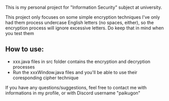 This is my personal project for "Information Security" subject at university.

This project only focuses on some simple encryption techniques 
I've only had them process undercase English letters (no spaces, either), so the encryption process will ignore excessive letters. Do keep that in mind when you test them

 ## How to use:
- xxx.java files in src folder contains the encryption and decryption processes
- Run the xxxWindow.java files and you'll be able to use their coresponding cipher technique

If you have any questions/suggestions, feel free to contact me with informations in my profile, or with Discord username "paikugon"
